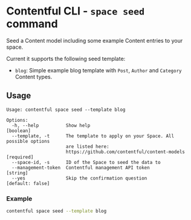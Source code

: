 # Contentful CLI - `space seed` command

Seed a Content model including some example Content entries to your space.

Current it supports the following seed template:

- `blog`: Simple example blog template with `Post`, `Author` and `Category` Content types.

## Usage

```
Usage: contentful space seed --template blog

Options:
  -h, --help          Show help                                        [boolean]
  --template, -t      The template to apply on your Space. All possible options
                      are listed here:
                      https://github.com/contentful/content-models    [required]
  --space-id, -s      ID of the Space to seed the data to
  --management-token  Contentful management API token                   [string]
  --yes               Skip the confirmation question            [default: false]
```

### Example

```sh
contentful space seed --template blog
```
